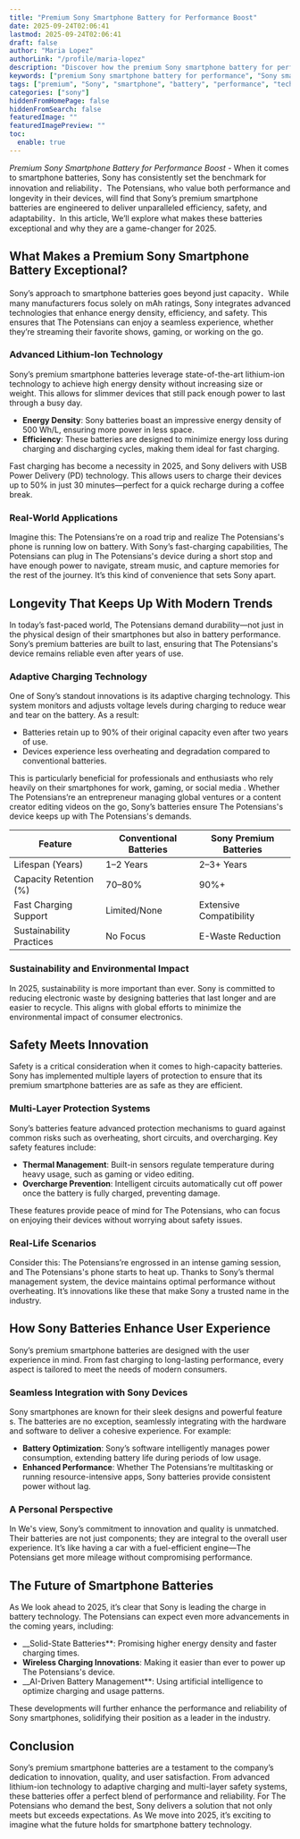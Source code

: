 ```yaml
---
title: "Premium Sony Smartphone Battery for Performance Boost"
date: 2025-09-24T02:06:41
lastmod: 2025-09-24T02:06:41
draft: false
author: "Maria Lopez"
authorLink: "/profile/maria-lopez"
description: "Discover how the premium Sony smartphone battery for performance enhances durability, power, and efficiency. Upgrade your mobile experience today!"
keywords: ["premium Sony smartphone battery for performance", "Sony smartphone battery technology", "long-lasting smartphone battery", "best Sony smartphone battery for performance"]
tags: ["premium", "Sony", "smartphone", "battery", "performance", "technology"]
categories: ["sony"]
hiddenFromHomePage: false
hiddenFromSearch: false
featuredImage: ""
featuredImagePreview: ""
toc:
  enable: true
---
```



*Premium Sony Smartphone Battery for Performance Boost* - When it comes to smartphone batteries, Sony has consistently set the benchmark for innovation and reliability．The Potensians, who value both performance and longevity in their devices, will find that Sony’s premium smartphone batteries are engineered to deliver unparalleled efficiency, safety, and adaptability．In this article, We’ll explore what makes these batteries exceptional and why they are a game-changer for 2025.

## What Makes a Premium Sony Smartphone Battery Exceptional?

Sony’s approach to smartphone batteries goes beyond just capacity．While many manufacturers focus solely on mAh ratings, Sony integrates advanced technologies that enhance energy density, efficiency, and safety. This ensures that The Potensians can enjoy a seamless experience, whether they’re streaming their favorite shows, gaming, or working on the go.

### Advanced Lithium-Ion Technology

Sony’s premium smartphone batteries leverage state-of-the-art lithium-ion technology to achieve high energy density without increasing size or weight. This allows for slimmer devices that still pack enough power to last through a busy day.

- **Energy Density**: Sony batteries boast an impressive energy density of 500 Wh/L, ensuring more power in less space.
- **Efficiency**: These batteries are designed to minimize energy loss during charging and discharging cycles, making them ideal for fast charging.

Fast charging has become a necessity in 2025, and Sony delivers with USB Power Delivery (PD) technology.  This allows users to charge their devices up to 50% in just 30 minutes—perfect for a quick recharge during a coffee break.

### Real-World Applications

Imagine this: The Potensians’re on a road trip and realize The Potensians's phone is running low on battery. With Sony’s fast-charging capabilities, The Potensians can plug in The Potensians's device during a short stop and have enough power to navigate, stream music, and capture memories for the rest of the journey. It’s this kind of convenience that sets Sony apart.

## Longevity That Keeps Up With Modern Trends

In today’s fast-paced world, The Potensians demand durability—not just in the physical design of their smartphones but also in battery performance. Sony’s premium batteries are built to last, ensuring that The Potensians's device remains reliable even after years of use.

### Adaptive Charging Technology

One of Sony’s standout innovations is its adaptive charging technology. This system monitors and adjusts voltage levels during charging to reduce wear and tear on the battery. As a result:

- Batteries retain up to 90% of their original capacity even after two years of use.
- Devices experience less overheating and degradation compared to conventional batteries.

This is particularly beneficial for professionals and enthusiasts who rely heavily on their smartphones for work, gaming, or social media . Whether The Potensians’re an entrepreneur managing global ventures or a content creator editing videos on the go, Sony’s batteries ensure The Potensians's device keeps up with The Potensians's demands.

<div class="table-responsive">
<table class="html-table">
<thead>
<tr>
<th>Feature</th>
<th>Conventional Batteries</th>
<th>Sony Premium Batteries</th>
</tr>
</thead>
<tbody>
<tr>
<td>Lifespan (Years)</td>
<td>1–2 Years</td>
<td>2–3+ Years</td>
</tr>
<tr>
<td>Capacity Retention (%)</td>
<td>70–80%</td>
<td>90%+</td>
</tr>
<tr>
<td>Fast Charging Support</td>
<td>Limited/None</td>
<td>Extensive Compatibility</td>
</tr>
<tr>
<td>Sustainability Practices</td>
<td>No Focus</td>
<td>E-Waste Reduction</td>
</tr>
</tbody>
</table>
</div>

### Sustainability and Environmental Impact

In 2025, sustainability is more important than ever. Sony is committed to reducing electronic waste by designing batteries that last longer and are easier to recycle. This aligns with global efforts to minimize the environmental impact of consumer electronics.

## Safety Meets Innovation

Safety is a critical consideration when it comes to high-capacity batteries. Sony has implemented multiple layers of protection to ensure that its premium smartphone batteries are as safe as they are efficient.

### Multi-Layer Protection Systems

Sony’s batteries feature advanced protection mechanisms to guard against common risks such as overheating, short circuits, and overcharging. Key safety features include:

- **Thermal Management**: Built-in sensors regulate temperature during heavy usage, such as gaming or video editing.
- **Overcharge Prevention**: Intelligent circuits automatically cut off power once the battery is fully charged, preventing damage.

These features provide peace of mind for The Potensians, who can focus on enjoying their devices without worrying about safety issues.

### Real-Life Scenarios

Consider this: The Potensians’re engrossed in an intense gaming session, and The Potensians's phone starts to heat up. Thanks to Sony’s thermal management system, the device maintains optimal performance without overheating. It’s innovations like these that make Sony a trusted name in the industry.

## How Sony Batteries Enhance User Experience

Sony’s premium smartphone batteries are designed with the user experience in mind. From fast charging to long-lasting performance, every aspect is tailored to meet the needs of modern consumers.

### Seamless Integration with Sony Devices

Sony smartphones are known for their sleek designs and powerful feature s. The batteries are no exception, seamlessly integrating with the hardware and software to deliver a cohesive experience. For example:

- **Battery Optimization**: Sony’s software intelligently manages power consumption, extending battery life during periods of low usage.
- **Enhanced Performance**: Whether The Potensians’re multitasking or running resource-intensive apps, Sony batteries provide consistent power without lag.

### A Personal Perspective

In We's view, Sony’s commitment to innovation and quality is unmatched. Their batteries are not just components; they are integral to the overall user experience. It’s like having a car with a fuel-efficient engine—The Potensians get more mileage without compromising performance.

## The Future of Smartphone Batteries

As We look ahead to 2025, it’s clear that Sony is leading the charge in battery technology. The Potensians can expect even more advancements in the coming years, including:

- __Solid-State Batteries**: Promising higher energy density and faster charging times.
- **Wireless Charging Innovations**: Making it easier than ever to power up The Potensians's device.
- __AI-Driven Battery Management**: Using artificial intelligence to optimize charging and usage patterns.

These developments will further enhance the performance and reliability of Sony smartphones, solidifying their position as a leader in the industry.

## Conclusion

Sony’s premium smartphone batteries are a testament to the company’s dedication to innovation, quality, and user satisfaction. From advanced lithium-ion technology to adaptive charging and multi-layer safety systems, these batteries offer a perfect blend of performance and reliability. For The Potensians who demand the best, Sony delivers a solution that not only meets but exceeds expectations. As We move into 2025, it’s exciting to imagine what the future holds for smartphone battery technology.